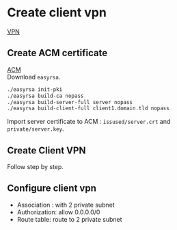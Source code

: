 # Create client vpn

[VPN](https://docs.aws.amazon.com/vpn/latest/clientvpn-admin/cvpn-getting-started.html#cvpn-getting-started-certs)  

## Create ACM certificate

[ACM](https://docs.aws.amazon.com/vpn/latest/clientvpn-admin/client-authentication.html#mutual)  
Download `easyrsa`.  

```bash
./easyrsa init-pki
./easyrsa build-ca nopass
./easyrsa build-server-full server nopass
./easyrsa build-client-full client1.domain.tld nopass
```

Import server certificate to ACM : `issused/server.crt` and `private/server.key`.  

## Create Client VPN  

Follow step by step.  

## Configure client vpn

+ Association : with 2 private subnet
+ Authorization: allow 0.0.0.0/0
+ Route table: route to 2 private subnet


